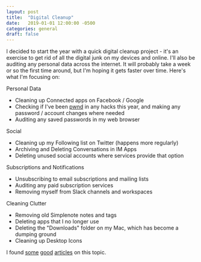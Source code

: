 ```yaml
---
layout: post
title:  "Digital Cleanup"
date:   2019-01-01 12:00:00 -0500
categories: general
draft: false
---
```


I decided to start the year with a quick digital cleanup project - it's an exercise to get rid of all the digital junk on my devices and online. I'll also be auditing any personal data across the internet. It will probably take a week or so the first time around, but I'm hoping it gets faster over time. Here's what I'm focusing on:

Personal Data
- Cleaning up Connected apps on Facebook / Google
- Checking if I've been [pwnd](https://haveibeenpwned.com/PwnedWebsites) in any hacks this year, and making any password / account changes where needed
- Auditing any saved passwords in my web browser

Social
- Cleaning up my Following list on Twitter (happens more regularly)
- Archiving and Deleting Conversations in IM Apps
- Deleting unused social accounts where services provide that option

Subscriptions and Notifications
- Unsubscribing to email subscriptions and mailing lists
- Auditing any paid subscription services
- Removing myself from Slack channels and workspaces

Cleaning Clutter
- Removing old Simplenote notes and tags
- Deleting apps that I no longer use
- Deleting the "Downloads" folder on my Mac, which has become a dumping ground
- Cleaning up Desktop Icons

I found [some](https://www.theguardian.com/technology/2017/jul/30/13-step-digital-declutter-clean-up-online) [good](https://www.becomingminimalist.com/25-areas-of-digital-clutter-to-minimalize/) [articles](https://www.smashingmagazine.com/2016/12/digital-clean-up-checklist/) on this topic.